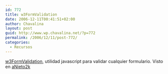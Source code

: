 ```yaml
---
id: 772
title: w3FormValidation
date: 2006-12-11T00:41:51+02:00
author: Chavalina
layout: post
guid: http://www.wp.chavalina.net/?p=772
permalink: /2006/12/11/post-772/
categories:
  - Recursos
---
```

<a href="http://leandro.w3invent.com.br/addons/w3FormValidation/" target="_blank">w3FormValidation</a>, utilidad javascript para validar cualquier formulario. Visto en <a href="http://www.anieto2k.com/2006/12/11/w3formvalidation-valida-tus-formularios/" target="_blank">aNieto2k</a>